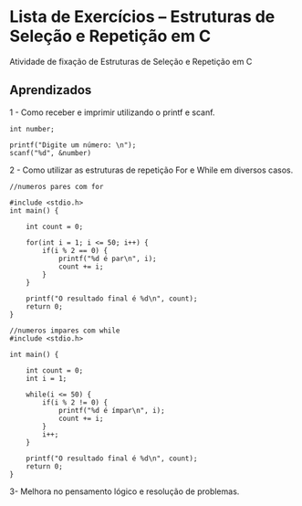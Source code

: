 
#  Lista de Exercícios – Estruturas de Seleção e Repetição em C

Atividade de fixação de Estruturas de Seleção e Repetição em C 


## Aprendizados

1 - Como receber e imprimir utilizando o printf e scanf.

```
int number;

printf("Digite um número: \n");
scanf("%d", &number)
```

2 - Como utilizar as estruturas de repetição For e While em diversos casos.

```
//numeros pares com for

#include <stdio.h>
int main() {
    
    int count = 0;

    for(int i = 1; i <= 50; i++) {
        if(i % 2 == 0) {
            printf("%d é par\n", i);
            count += i;
        }
    }

    printf("O resultado final é %d\n", count);
    return 0;
}
```
```
//numeros impares com while
#include <stdio.h>

int main() {
    
    int count = 0;
    int i = 1;

    while(i <= 50) {
        if(i % 2 != 0) {
            printf("%d é ímpar\n", i);
            count += i;
        }
        i++;
    }

    printf("O resultado final é %d\n", count);
    return 0;
}
```


3- Melhora no pensamento lógico e resolução de problemas.
